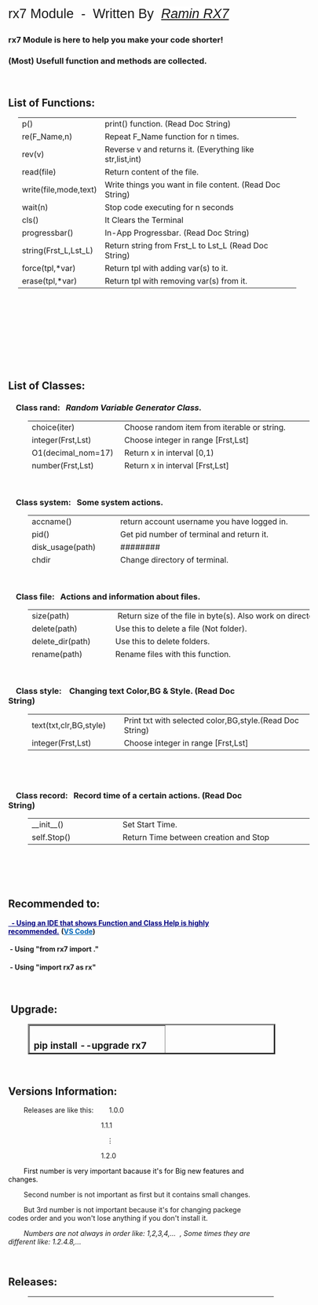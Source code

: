 <p style="font-size: 27px; font-family: Impact, Charcoal, sans-serif;">rx7 Module&nbsp; -&nbsp; Written By&nbsp; <em><span style="background-color: #ffffff;"><a style="background-color: #ffffff;" title="RX7" href="http://rx7.ir/" target="_blank" rel="noopener">Ramin RX7</a></span></em></p>
<h3>rx7 Module is here to help you make your code shorter!</h3>
<h3>(Most) Usefull function and methods are collected.</h3>
<p>&nbsp;</p>
<h2>List of Functions:</h2>
<table style="height: 471px; width: 567px; margin-left: 20px;">
<tbody>
<tr>
<td style="width: 150px;">p()</td>
<td style="width: 401px;">print() function. (Read Doc String)</td>
</tr>
<tr>
<td style="width: 150px;">re(F_Name,n)</td>
<td style="width: 401px;">Repeat F_Name function for n times.</td>
</tr>
<tr>
<td style="width: 150px;">rev(v)</td>
<td style="width: 401px;">Reverse v and returns it. (Everything like str,list,int)</td>
</tr>
<tr>
<td style="width: 150px;">read(file)</td>
<td style="width: 401px;">Return content of the file.</td>
</tr>
<tr>
<td style="width: 150px;">write(file,mode,text)</td>
<td style="width: 401px;">Write things you want in file content.&nbsp;(Read Doc String)</td>
</tr>
<tr>
<td style="width: 150px;">wait(n)</td>
<td style="width: 401px;">Stop code executing for n seconds</td>
</tr>
<tr>
<td style="width: 150px;">cls()</td>
<td style="width: 401px;">It Clears the Terminal</td>
</tr>
<tr>
<td style="width: 150px;">progressbar()</td>
<td style="width: 401px;">In-App Progressbar. (Read Doc String)</td>
</tr>
<tr>
<td style="width: 150px;">string(Frst_L,Lst_L)</td>
<td style="width: 401px;">Return string from Frst_L to Lst_L (Read Doc String)</td>
</tr>
<tr>
<td style="width: 150px;">force(tpl,*var)</td>
<td style="width: 401px;">Return tpl with adding var(s) to it.</td>
</tr>
<tr>
<td style="width: 150px;">erase(tpl,*var)</td>
<td style="width: 401px;">Return tpl with removing var(s) from it.</td>
</tr>
</tbody>
</table>
<p>&nbsp;</p>
<h2>List of Classes:</h2>
<h3>&nbsp; &nbsp; Class rand:&nbsp; &nbsp;<em>Random&nbsp;Variable&nbsp;Generator&nbsp;Class.</em></h3>
<table style="height: 100px; width: 574px; margin-left: 40px;" cellpadding="5px">
<tbody>
<tr>
<td style="width: 173px;">choice(iter)</td>
<td style="width: 387px;">Choose random item from iterable or string.</td>
</tr>
<tr>
<td style="width: 173px;">integer(Frst,Lst)</td>
<td style="width: 387px;">Choose integer in range [Frst,Lst]</td>
</tr>
<tr>
<td style="width: 173px;">O1(decimal_nom=17)</td>
<td style="width: 387px;">Return x in interval [0,1)</td>
</tr>
<tr>
<td style="width: 173px;">number(Frst,Lst)</td>
<td style="width: 387px;">Return x in interval [Frst,Lst]</td>
</tr>
</tbody>
</table>
<p>&nbsp;</p>
<h3>&nbsp; &nbsp; Class system:&nbsp; &nbsp;Some system actions.</h3>
<table style="height: 100px; width: 574px; margin-left: 40px;" cellpadding="5px">
<tbody>
<tr>
<td style="width: 173px;">accname()</td>
<td style="width: 387px;">
<div>
<div>return&nbsp;account&nbsp;username&nbsp;you&nbsp;have&nbsp;logged&nbsp;in.</div>
</div>
</td>
</tr>
<tr>
<td style="width: 173px;">pid()</td>
<td style="width: 387px;">
<div>
<div>Get&nbsp;pid&nbsp;number&nbsp;of&nbsp;terminal&nbsp;and&nbsp;return&nbsp;it.</div>
</div>
</td>
</tr>
<tr>
<td style="width: 173px;">disk_usage(path)</td>
<td style="width: 387px;">########</td>
</tr>
<tr>
<td style="width: 173px;">chdir</td>
<td style="width: 387px;">Change directory of terminal.</td>
</tr>
<tr>
<td style="width: 173px;">SHUT_DOWN()</td>
<td style="width: 387px;">Shut Down the PC.</td>
</tr>
<tr>
<td style="width: 173px;">RESTART()</td>
<td style="width: 387px;">Restart the PC.</td>
</tr>
</tbody>
</table>
<p>&nbsp;</p>
<h3>&nbsp; &nbsp; Class file:&nbsp; &nbsp;Actions and information about files.</h3>
<table style="height: 100px; width: 574px; margin-left: 40px;" cellpadding="5px">
<tbody>
<tr>
<td style="width: 173px;">size(path)</td>
<td style="width: 387px;">
<div>
<div>&nbsp;Return&nbsp;size&nbsp;of&nbsp;the&nbsp;file&nbsp;in&nbsp;byte(s).&nbsp;Also&nbsp;work&nbsp;on&nbsp;directories.</div>
</div>
</td>
</tr>
<tr>
<td style="width: 173px;">delete(path)</td>
<td style="width: 387px;">
<div>
<div>Use&nbsp;this&nbsp;to&nbsp;delete&nbsp;a&nbsp;file&nbsp;(Not&nbsp;folder).</div>
</div>
</td>
</tr>
<tr>
<td style="width: 173px;">delete_dir(path)</td>
<td style="width: 387px;">
<div>
<div>Use&nbsp;this&nbsp;to&nbsp;delete&nbsp;folders.</div>
</div>
</td>
</tr>
<tr>
<td style="width: 173px;">rename(path)</td>
<td style="width: 387px;">
<div>
<div>Rename&nbsp;files&nbsp;with&nbsp;this&nbsp;function.</div>
</div>
</td>
</tr>
<tr>
<td style="width: 173px;">abspath(path)</td>
<td style="width: 387px;">
<div>
<div>Return&nbsp;absolute&nbsp;path&nbsp;of&nbsp;given&nbsp;path.</div>
</div>
</td>
</tr>
<tr>
<td style="width: 173px;">exists(path)</td>
<td style="width: 387px;">Return Boolean. If exists True, else: False</td>
</tr>
<tr>
<td style="width: 173px;">mdftime(path)</td>
<td style="width: 387px;">
<div>
<div>Get&nbsp;last&nbsp;modify&nbsp;time&nbsp;of&nbsp;the&nbsp;file.</div>
</div>
</td>
</tr>
<tr>
<td style="width: 173px;">acstime(path)</td>
<td style="width: 387px;">
<div>
<div>Get&nbsp;last&nbsp;access&nbsp;time&nbsp;of&nbsp;the&nbsp;file.</div>
</div>
</td>
</tr>
<tr>
<td style="width: 173px;">move(src,dst)</td>
<td style="width: 387px;">Move file from src to dst. (Read Doc String of copy func)</td>
</tr>
<tr>
<td style="width: 173px;">copy(src,dst)</td>
<td style="width: 387px;">Copy file from src to dst. (Also you can use it as rename)</td>
</tr>
<tr>
<td style="width: 173px;">copydir(src,dst)</td>
<td style="width: 387px;">
<div>
<div>Same&nbsp;as&nbsp;copy&nbsp;function&nbsp;except&nbsp;that&nbsp;it\'s&nbsp;for&nbsp;folders.</div>
</div>
</td>
</tr>
<tr>
<td style="width: 173px;">hide(path)</td>
<td style="width: 387px;">Hide given path. (It can be file or directory.)</td>
</tr>
<tr>
<td style="width: 173px; font-size: 12px;">read_only(path,mode=True)</td>
<td style="width: 387px;">Make file or folder read-only. (Read Doc String)</td>
</tr>
</tbody>
</table>
<p>&nbsp;</p>
<h3>&nbsp; &nbsp; Class style:&nbsp; &nbsp; Changing text Color,BG &amp; Style. (Read Doc String)</h3>
<table style="height: 100px; width: 574px; margin-left: 40px;" cellpadding="5px">
<tbody>
<tr>
<td style="width: 173px;">text(txt,clr,BG,style)</td>
<td style="width: 387px;">Print txt with selected color,BG,style.(Read Doc String)</td>
</tr>
<tr>
<td style="width: 173px;">integer(Frst,Lst)</td>
<td style="width: 387px;">Choose integer in range [Frst,Lst]</td>
</tr>
</tbody>
</table>
<p>&nbsp;</p>
<h3>&nbsp; &nbsp; Class record:&nbsp; &nbsp;Record time of a certain actions. (Read Doc String)</h3>
<table style="height: 100px; width: 574px; margin-left: 40px;" cellpadding="5px">
<tbody>
<tr>
<td style="width: 173px;">__init__()</td>
<td style="width: 387px;">Set Start Time.</td>
</tr>
<tr>
<td style="width: 173px;">self.Stop()</td>
<td style="width: 387px;">Return Time between creation and Stop</td>
</tr>
</tbody>
</table>
<p>&nbsp;</p>
<h2>Recommended to:</h2>
<p><span style="text-decoration: underline; color: #000080;"><strong>&nbsp; - Using an IDE that shows Function and Class Help is highly recommended.</strong></span>&nbsp;<strong>(<span style="color: #ff6600;"><a style="color: #0066b8;" title="Microsoft Visual Studio Code" href="https://code.visualstudio.com/" target="_blank" rel="noopener">VS Code</a></span>)</strong></p>
<h4>&nbsp;- Using "from rx7 import ."</h4>
<h4>&nbsp;- Using "import rx7 as rx"</h4>
<p>&nbsp;</p>
<h2>&nbsp;Upgrade:</h2>
<table style="margin-left: 40px; height: 62px;" border="3" width="269">
<tbody>
<tr style="height: 44.8125px;">
<td style="height: 44.8125px; width: 259px;">
<h3><span class="n">pip</span> <span class="n">install</span> <span class="o">--</span><span class="n">upgrade</span>&nbsp;rx7</h3>
</td>
</tr>
</tbody>
</table>
<p>&nbsp;</p>
<h2>Versions Information:</h2>
<p>&nbsp; &nbsp; &nbsp; &nbsp; Releases are like this:&nbsp; &nbsp; &nbsp; &nbsp; 1.0.0</p>
<p>&nbsp; &nbsp; &nbsp; &nbsp; &nbsp; &nbsp; &nbsp; &nbsp; &nbsp; &nbsp; &nbsp; &nbsp; &nbsp; &nbsp; &nbsp; &nbsp; &nbsp; &nbsp; &nbsp; &nbsp; &nbsp; &nbsp; &nbsp; &nbsp; 1.1.1</p>
<p>&nbsp; &nbsp; &nbsp; &nbsp; &nbsp; &nbsp; &nbsp; &nbsp; &nbsp; &nbsp; &nbsp; &nbsp; &nbsp; &nbsp; &nbsp; &nbsp; &nbsp; &nbsp; &nbsp; &nbsp; &nbsp; &nbsp; &nbsp; &nbsp; &nbsp; &nbsp;⋮</p>
<p>&nbsp; &nbsp; &nbsp; &nbsp; &nbsp; &nbsp; &nbsp; &nbsp; &nbsp; &nbsp; &nbsp; &nbsp; &nbsp; &nbsp; &nbsp; &nbsp; &nbsp; &nbsp; &nbsp; &nbsp; &nbsp; &nbsp; &nbsp; &nbsp; 1.2.0</p>
<p>&nbsp; &nbsp; &nbsp; &nbsp; <span style="background-color: #ffffff; color: #000000;">First number is very important bacause it's for Big new features and changes.</span></p>
<p>&nbsp; &nbsp; &nbsp; &nbsp; Second number is not important as first but it contains small changes.</p>
<p>&nbsp; &nbsp; &nbsp; &nbsp; But 3rd number is not important because it's for changing packege codes order and you won't lose anything if you don't install it.</p>
<p>&nbsp; &nbsp; &nbsp; &nbsp; <em>Numbers are not always in order like: 1,2,3,4,...&nbsp; , Some times they are different like: 1.2.4.8,...</em></p>
<p>&nbsp;</p>
<h2>Releases:</h2>
<table style="height: 10px; margin-left: 40px; width: 501px;" cellpadding="5">
<tbody>
<tr style="height: 42.0156px;">
<td style="width: 119px; height: 42.0156px; text-align: center;"><strong>Version</strong></td>
<td style="width: 153px; height: 42.0156px; text-align: center;"><strong>Release Date</strong></td>
<td style="width: 489px; height: 42.0156px; text-align: center;"><strong>New Features &amp; Changes</strong></td>
</tr>
<tr style="height: 25px;">
<td style="width: 119px; height: 25px;">&nbsp; &nbsp; 1.0.0</td>
<td style="width: 153px; height: 25px;">&nbsp; &nbsp;03/18/2020</td>
<td style="width: 489px; height: 25px; text-align: center;">####</td>
</tr>
<tr style="height: 25px;">
<td style="width: 119px; height: 25px;">&nbsp; &nbsp; 1.2.0</td>
<td style="width: 153px; height: 25px;">&nbsp; &nbsp;04/08/2020</td>
<td style="width: 489px; height: 25px; text-align: center;">
<div>
<div>* Prgoressbar&nbsp;default&nbsp;args</div>
<div>
<div>
<div>+ __init__ &amp; read &amp; write &amp; content&nbsp; func&nbsp;of&nbsp;file&nbsp;class</div>
</div>
</div>
</div>
</td>
</tr>
</tbody>
</table>
<p>&nbsp;</p>
<p>&nbsp;</p>
<p>&nbsp;</p>
<p>&nbsp;</p>
<p>&nbsp;</p>
<p>&nbsp;</p>
<p>&nbsp;</p>
<p>&nbsp;</p>